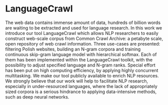 # LanguageCrawl

The web data contains immense amount of data, hundreds of billion words are waiting to be extracted and used for language research. In this work we introduce our tool LanguageCrawl which allows NLP researchers to easily construct web-scale corpus from Common Crawl Archive: a petabyte scale, open repository of web crawl information. Three use-cases are presented: filtering Polish websites, building an N-gram corpora and training continuous skip-gram language model with hierarchical softmax. Each of them has been implemented within the LanguageCrawl toolkit, with the possibility to adjust specified language and N-gram ranks. Special effort has been put on high computing efficiency, by applying highly concurrent multitasking. We make our tool publicly available to enrich NLP resources. We strongly believe that our work will help to facilitate NLP research, especially in under-resourced languages, where the lack of appropriately sized corpora is a serious hindrance to applying data-intensive methods, such as deep neural networks.
